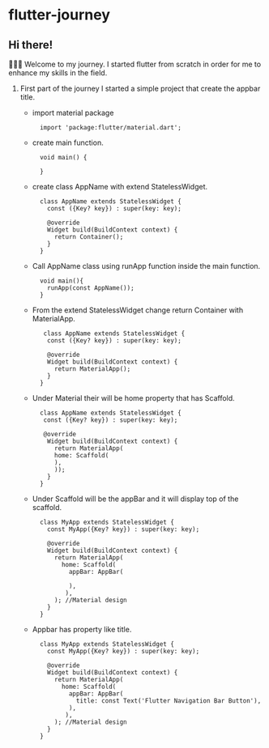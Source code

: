# flutter-journey

## Hi there!

👨🏽‍💻 Welcome to my journey. I started flutter from scratch in order for me to enhance my skills in the field.

1. First part of the journey I started a simple project that create the appbar title.

    - import material package
    
            import 'package:flutter/material.dart';
            
    - create main function.
        
            void main() {
                
            }
        
    - create class AppName with extend StatelessWidget.

            class AppName extends StatelessWidget {
              const ({Key? key}) : super(key: key);

              @override
              Widget build(BuildContext context) {
                return Container();
              }
            }
            
    - Call AppName class using runApp function inside the main function.

            void main(){
              runApp(const AppName());
            }
            
    - From the extend StatelessWidget change return Container with MaterialApp.

             class AppName extends StatelessWidget {
              const ({Key? key}) : super(key: key);

              @override
              Widget build(BuildContext context) {
                return MaterialApp();
              }
            }
        
    - Under Material their will be home property that has Scaffold.

        
            class AppName extends StatelessWidget {
             const ({Key? key}) : super(key: key);

             @override
              Widget build(BuildContext context) {
                return MaterialApp(
                home: Scaffold(
                ),
                ));
              }
            }
        
    - Under Scaffold will be the appBar and it will display top of the scaffold.

            class MyApp extends StatelessWidget {
              const MyApp({Key? key}) : super(key: key);

              @override
              Widget build(BuildContext context) {
                return MaterialApp(
                  home: Scaffold(
                    appBar: AppBar(
                      
                    ),
                   ),
                ); //Material design
              }
            }
        
    - Appbar has property like title.

            class MyApp extends StatelessWidget {
              const MyApp({Key? key}) : super(key: key);

              @override
              Widget build(BuildContext context) {
                return MaterialApp(
                  home: Scaffold(
                    appBar: AppBar(
                      title: const Text('Flutter Navigation Bar Button'),
                    ),
                   ),
                ); //Material design
              }
            }



